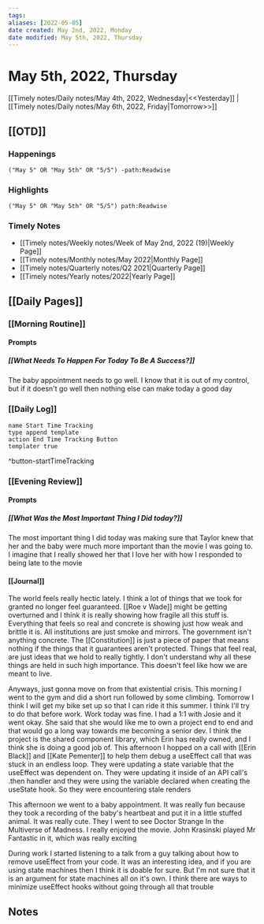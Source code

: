 ```yaml
---
tags:
aliases: [2022-05-05]
date created: May 2nd, 2022, Monday
date modified: May 5th, 2022, Thursday
---
```


# May 5th, 2022, Thursday

[[Timely notes/Daily notes/May 4th, 2022, Wednesday|<<Yesterday]] | [[Timely notes/Daily notes/May 6th, 2022, Friday|Tomorrow>>]]

## [[OTD]]

### Happenings

```query
("May 5" OR "May 5th" OR "5/5") -path:Readwise
```

### Highlights

```query
("May 5" OR "May 5th" OR "5/5") path:Readwise
```

### Timely Notes

- [[Timely notes/Weekly notes/Week of May 2nd, 2022 (19)|Weekly Page]]
- [[Timely notes/Monthly notes/May 2022|Monthly Page]]
- [[Timely notes/Quarterly notes/Q2 2021|Quarterly Page]]
- [[Timely notes/Yearly notes/2022|Yearly Page]]

## [[Daily Pages]]

### [[Morning Routine]]

#### Prompts

##### [[What Needs To Happen For Today To Be A Success?]]

The baby appointment needs to go well. I know that it is out of my control, but if it doesn't go well then nothing else can make today a good day

### [[Daily Log]]

```button
name Start Time Tracking
type append template
action End Time Tracking Button
templater true
```
^button-startTimeTracking

### [[Evening Review]]

#### Prompts

##### [[What Was the Most Important Thing I Did today?]]

The most important thing I did today was making sure that Taylor knew that her and the baby were much more important than the movie I was going to. I imagine that I really showed her that I love her with how I responded to being late to the movie

#### [[Journal]]

The world feels really hectic lately. I think a lot of things that we took for granted no longer feel guaranteed. [[Roe v Wade]] might be getting overturned and I think it is really showing how fragile all this stuff is. Everything that feels so real and concrete is showing just how weak and brittle it is. All institutions are just smoke and mirrors. The government isn't anything concrete. The [[Constitution]] is just a piece of paper that means nothing if the things that it guarantees aren't protected. Things that feel real, are just ideas that we hold to really tightly. I don't understand why all these things are held in such high importance. This doesn't feel like how we are meant to live.

Anyways, just gonna move on from that existential crisis. This morning I went to the gym and did a short run followed by some climbing. Tomorrow I think I will get my bike set up so that I can ride it this summer. I think I'll try to do that before work. Work today was fine. I had a 1:1 with Josie and it went okay. She said that she would like me to own a project end to end and that would go a long way towards me becoming a senior dev. I think the project is the shared component library, which Erin has really owned, and I think she is doing a good job of. This afternoon I hopped on a call with [[Erin Black]] and [[Kate Pementer]] to help them debug a useEffect call that was stuck in an endless loop. They were updating a state variable that the useEffect was dependent on. They were updating it inside of an API call's .then handler and they were using the variable declared when creating the useState hook. So they were encountering stale renders

This afternoon we went to a baby appointment. It was really fun because they took a recording of the baby's heartbeat and put it in a little stuffed animal. It was really cute. They I went to see Doctor Strange In the Multiverse of Madness. I really enjoyed the movie. John Krasinski played Mr Fantastic in it, which was really exciting

During work I started listening to a talk from a guy talking about how to remove useEffect from your code. It was an interesting idea, and if you are using state machines then I think it is doable for sure. But I'm not sure that it is an argument for state machines all on it's own. I think there are ways to minimize useEffect hooks without going through all that trouble

## Notes
